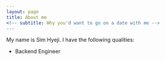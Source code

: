 ```yaml
---
layout: page
title: About me
<!-- subtitle: Why you'd want to go on a date with me -->
---
```


My name is Sim Hyeji. I have the following qualities:

- Backend Engineer



